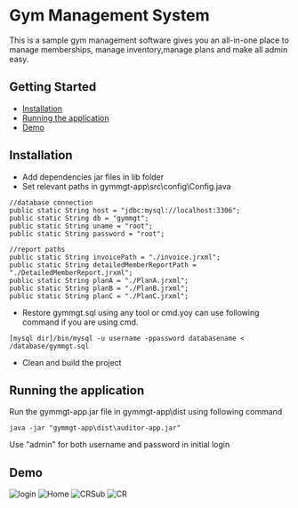 # Gym Management System

This is a sample gym management software gives you an all-in-one place to manage memberships, manage inventory,manage plans and make all admin easy.

## Getting Started

* [Installation](#installation)
* [Running the application](#running-the-application)
* [Demo](#demo)

## Installation

* Add dependencies jar files in lib folder
* Set relevant paths in gymmgt-app\src\config\Config.java
```
//database connection
public static String host = "jdbc:mysql://localhost:3306";
public static String db = "gymmgt";
public static String uname = "root";
public static String password = "root";

//report paths
public static String invoicePath = "./invoice.jrxml";
public static String detailedMemberReportPath = "./DetailedMemberReport.jrxml";
public static String planA = "./PlanA.jrxml";
public static String planB = "./PlanB.jrxml";
public static String planC = "./PlanC.jrxml";
```
* Restore gymmgt.sql using any tool or cmd.yoy can use following command if you are using cmd.
```
[mysql dir]/bin/mysql -u username -ppassword databasename < /database/gymmgt.sql
```
* Clean and build the project
## Running the application

Run the gymmgt-app.jar file in gymmgt-app\dist using following command
```
java -jar "gymmgt-app\dist\auditor-app.jar"
```

Use "admin" for both username and password in initial login

## Demo

![login](https://hyj4jw.dm.files.1drv.com/y4moQfl3TslyyJMaoGmhEXIfTLyU42cvn2Kd0ZRepJZLXTTySTG9zl3Trs47tCfMrtJgoYTkzNbEmfJe5wJrAUhEIUwiwDZiU7ZpR5pQLabgGeq7DhlMpqpplqmEH2e7MC7Vgxgi40OJLf2n-Z_ir4SQqkrMLfkGEPW0nApCGQoFOwAwZt2YJXEV4OJ-X6o1WCqbrFcZiHrHSKV9RG3_xwOzQ?width=400&height=230&cropmode=none)
![Home](https://hyldsg.dm.files.1drv.com/y4mLrFDUAckkfsqMOGN0KrXsI_0rMmp202RgdGyHoapgCXYL2otJCH2sT2RQnQJuaBcWZIaR0RXG5scXUCDG592MEj4debcHHpDg4CQOuXtpQvv82hssgf6IwT8X7KWjOqtxgtLQqQKOSjbjLXaUvopuRK-guTzsyR0xO5A5g8SkoF69QswyHXytIxb8sfMQZCJPtBzjF5dLpva5CTfcM9GEg?width=1366&height=728&cropmode=none)
![CRSub](https://hyjcpg.dm.files.1drv.com/y4mYOWH5eo2f9rbnhd3U2lgcroCeaPF3dihXRMRrJpqi1JCqdS3HkfRG5f1-ub89LjeXSU4DkWEluH53HGmvUaQuTEyavDoZidsPhd9BOx9HEX_cFjnCZauD-t2rS9bGJ7-UJKWnNqxod_xdpbzfAtq8JFMMB33wLgQh7fZgptyKr75HLtBAXnlG3AXW6beg0xvVov1l2mCJME987iTD48GiA?width=1366&height=728&cropmode=none)
![CR](https://hyjqbg.dm.files.1drv.com/y4muie7QxNBmaCtGW_AyzFcvA06tfhKER0EYc7bFQJNSQt44Ffvg3BAKQn0NCXqD2zLfRfC0Ggpnqqjzmspk5XanwBFaE8lRRJBzGW-PW5whkcdwdT_8MHJHn3xu6yW6_ZKQFlL335xmbKUtCY4PBwEMjr4elW4GYCEwuSMdUCEMBFQYnItk3cy8VOWQ74iNDgMCWtb5n-h80RuVMRlP2TZ0Q?width=1366&height=728&cropmode=none)
